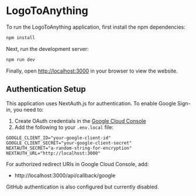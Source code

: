 # LogoToAnything

To run the LogoToAnything application, first install the npm dependencies:

```bash
npm install
```

Next, run the development server:

```bash
npm run dev
```

Finally, open [http://localhost:3000](http://localhost:3000) in your browser to view the website.

## Authentication Setup

This application uses NextAuth.js for authentication. To enable Google Sign-in, you need to:

1. Create OAuth credentials in the [Google Cloud Console](https://console.cloud.google.com/apis/credentials)
2. Add the following to your `.env.local` file:

```
GOOGLE_CLIENT_ID="your-google-client-id"
GOOGLE_CLIENT_SECRET="your-google-client-secret"
NEXTAUTH_SECRET="a-random-string-for-encryption"
NEXTAUTH_URL="http://localhost:3000"
```

For authorized redirect URIs in Google Cloud Console, add:
- http://localhost:3000/api/callback/google

GitHub authentication is also configured but currently disabled.
